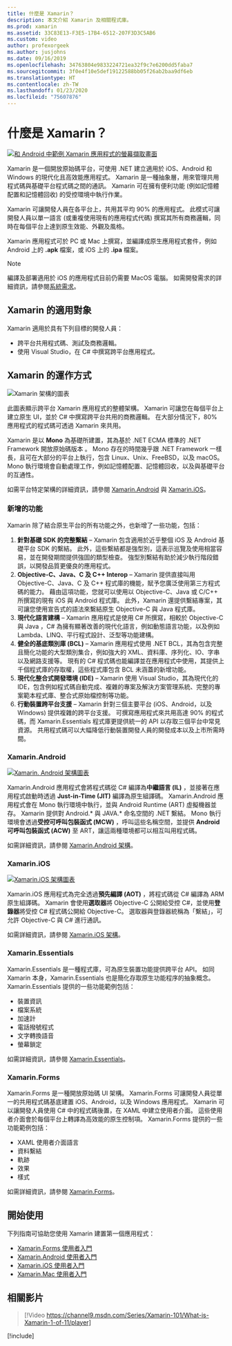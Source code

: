 ```yaml
---
title: 什麼是 Xamarin？
description: 本文介紹 Xamarin 及相關程式庫。
ms.prod: xamarin
ms.assetid: 33C83E13-F3E5-17B4-6512-207F3D3C5AB6
ms.custom: video
author: profexorgeek
ms.author: jusjohns
ms.date: 09/16/2019
ms.openlocfilehash: 34763804e9833224721ea32f9c7e6200dd5faba7
ms.sourcegitcommit: 3f0e4f10e5def19122588bb05f26ab2baa9df6eb
ms.translationtype: HT
ms.contentlocale: zh-TW
ms.lasthandoff: 01/23/2020
ms.locfileid: "75607876"
---
```

# <a name="what-is-xamarin"></a>什麼是 Xamarin？

[![ 和 Android 中範例 Xamarin 應用程式的螢幕擷取畫面](what-is-xamarin-images/xamarin-app-cropped.png)](what-is-xamarin-images/xamarin-app.png#lightbox)

Xamarin 是一個開放原始碼平台，可使用 .NET 建立適用於 iOS、Android 和 Windows 的現代化且高效能應用程式。 Xamarin 是一種抽象層，用來管理共用程式碼與基礎平台程式碼之間的通訊。 Xamarin 可在擁有便利功能 (例如記憶體配置和記憶體回收) 的受控環境中執行作業。

Xamarin 可讓開發人員在各平台上，共用其平均 90% 的應用程式。 此模式可讓開發人員以單一語言 (或重複使用現有的應用程式代碼) 撰寫其所有商務邏輯，同時在每個平台上達到原生效能、外觀及風格。

Xamarin 應用程式可於 PC 或 Mac 上撰寫，並編譯成原生應用程式套件，例如 Android 上的 **.apk** 檔案，或 iOS 上的 **.ipa** 檔案。

> [!NOTE]
> 編譯及部署適用於 iOS 的應用程式目前仍需要 MacOS 電腦。 如需開發需求的詳細資訊，請參閱[系統需求](~/cross-platform/get-started/requirements.md#macos-requirements)。

## <a name="who-xamarin-is-for"></a>Xamarin 的適用對象

Xamarin 適用於具有下列目標的開發人員：

- 跨平台共用程式碼、測試及商務邏輯。
- 使用 Visual Studio，在 C# 中撰寫跨平台應用程式。

## <a name="how-xamarin-works"></a>Xamarin 的運作方式

![Xamarin 架構的圖表](what-is-xamarin-images/xamarin-architecture.png)

此圖表顯示跨平台 Xamarin 應用程式的整體架構。 Xamarin 可讓您在每個平台上建立原生 UI，並於 C# 中撰寫跨平台共用的商務邏輯。 在大部分情況下，80% 應用程式的程式碼可透過 Xamarin 來共用。

Xamarin 是以 **Mono** 為基礎所建置，其為基於 .NET ECMA 標準的 .NET Framework 開放原始碼版本 。 Mono 存在的時間幾乎跟 .NET Framework 一樣長，且可在大部分的平台上執行，包含 Linux、Unix、FreeBSD，以及 macOS。 Mono 執行環境會自動處理工作，例如記憶體配置、記憶體回收，以及與基礎平台的互通性。

如需平台特定架構的詳細資訊，請參閱 [Xamarin.Android](#xamarinandroid) 與 [Xamarin.iOS](#xamarinios)。

### <a name="added-features"></a>新增的功能

Xamarin 除了結合原生平台的所有功能之外，也新增了一些功能，包括：

1. **針對基礎 SDK 的完整繫結** – Xamarin 包含適用於近乎整個 iOS 及 Android 基礎平台 SDK 的繫結。 此外，這些繫結都是強型別，這表示巡覽及使用相當容易，並在開發期間提供強固的類型檢查。 強型別繫結有助於減少執行階段錯誤，以開發品質更優良的應用程式。
1. **Objective-C、Java、C 及 C++ Interop** – Xamarin 提供直接叫用 Objective-C、Java、C 及 C++ 程式庫的機能，賦予您廣泛使用第三方程式碼的能力。 藉由這項功能，您就可以使用以 Objective-C、Java 或 C/C++ 所撰寫的現有 iOS 與 Android 程式庫。 此外，Xamarin 還提供繫結專案，其可讓您使用宣告式的語法來繫結原生 Objective-C 與 Java 程式庫。
1. **現代化語言建構** – Xamarin 應用程式是使用 C# 所撰寫，相較於 Objective-C 與 Java ，C# 為擁有顯著改善的現代化語言，例如動態語言功能，以及例如 Lambda、LINQ、平行程式設計、泛型等功能建構。
1. **健全的基底類別庫 (BCL)** – Xamarin 應用程式使用 .NET BCL，其為包含完整且簡化功能的大型類別集合，例如強大的 XML、資料庫、序列化、IO、字串以及網路支援等。 現有的 C# 程式碼也能編譯並在應用程式中使用，其提供上千個程式庫的存取權，這些程式庫包含 BCL 未涵蓋的新增功能。
1. **現代化整合式開發環境 (IDE)** – Xamarin 使用 Visual Studio，其為現代化的 IDE，包含例如程式碼自動完成、複雜的專案及解決方案管理系統、完整的專案範本程式庫、整合式原始檔控制等功能。
1. **行動裝置跨平台支援** – Xamarin 針對三個主要平台 (iOS、Android，以及 Windows) 提供複雜的跨平台支援。 可撰寫應用程式來共用高達 90% 的程式碼，而 Xamarin.Essentials 程式庫更提供統一的 API 以存取三個平台中常見資源。 共用程式碼可以大幅降低行動裝置開發人員的開發成本以及上市所需時間。

### <a name="xamarinandroid"></a>Xamarin.Android

[![Xamarin. Android 架構圖表](what-is-xamarin-images/android-architecture-cropped.png)](what-is-xamarin-images/android-architecture.png#lightbox)

Xamarin.Android 應用程式會將程式碼從 C# 編譯為**中繼語言 (IL)** ，並接著在應用程式啟動時透過 **Just-in-Time (JIT)** 編譯為原生組譯碼。 Xamarin.Android 應用程式會在 Mono 執行環境中執行，並與 Android Runtime (ART) 虛擬機器並存。 Xamarin 提供對 Android.* 與 JAVA.* 命名空間的 .NET 繫結。 Mono 執行環境會透過**受控可呼叫包裝函式 (MCW)** ，呼叫這些名稱空間，並提供 **Android 可呼叫包裝函式 (ACW)** 至 ART，讓這兩種環境都可以相互叫用程式碼。

如需詳細資訊，請參閱 [Xamarin.Android 架構](~/android/internals/architecture.md)。

### <a name="xamarinios"></a>Xamarin.iOS

[![Xamarin.iOS 架構圖表](what-is-xamarin-images/ios-architecture-cropped.png)](what-is-xamarin-images/ios-architecture.png#lightbox)

Xamarin.iOS 應用程式為完全透過**預先編譯 (AOT)** ，將程式碼從 C# 編譯為 ARM 原生組譯碼。 Xamarin 會使用**選取器**將 Objective-C 公開給受控 C#，並使用**登錄器**將受控 C# 程式碼公開給 Objective-C。 選取器與登錄器統稱為「繫結」，可允許 Objective-C 與 C# 進行通訊。

如需詳細資訊，請參閱 [Xamarin.iOS 架構](~/ios/internals/architecture.md)。

### <a name="xamarinessentials"></a>Xamarin.Essentials

Xamarin.Essentials 是一種程式庫，可為原生裝置功能提供跨平台 API。 如同 Xamarin 本身，Xamarin.Essentials 也是簡化存取原生功能程序的抽象概念。 Xamarin.Essentials 提供的一些功能範例包括：

- 裝置資訊
- 檔案系統
- 加速計
- 電話撥號程式
- 文字轉換語音
- 螢幕鎖定

如需詳細資訊，請參閱 [Xamarin.Essentials](~/essentials/index.md)。

### <a name="xamarinforms"></a>Xamarin.Forms

Xamarin.Forms 是一種開放原始碼 UI 架構。 Xamarin.Forms 可讓開發人員從單一的共用程式碼基底建置 iOS、Android，以及 Windows 應用程式。 Xamarin 可以讓開發人員使用 C# 中的程式碼後置，在 XAML 中建立使用者介面。 這些使用者介面會於每個平台上轉譯為高效能的原生控制項。 Xamarin.Forms 提供的一些功能範例包括：

- XAML 使用者介面語言
- 資料繫結
- 軌跡
- 效果
- 樣式

如需詳細資訊，請參閱 [Xamarin.Forms](~/xamarin-forms/index.yml)。

## <a name="get-started"></a>開始使用

下列指南可協助您使用 Xamarin 建置第一個應用程式：

- [Xamarin.Forms 使用者入門](~/xamarin-forms/index.yml)
- [Xamarin.Android 使用者入門](~/android/index.yml)
- [Xamarin.iOS 使用者入門](~/ios/index.yml)
- [Xamarin.Mac 使用者入門](~/mac/index.yml)

## <a name="related-video"></a>相關影片

> [!Video https://channel9.msdn.com/Series/Xamarin-101/What-is-Xamarin-1-of-11/player]

[!include[](~/essentials/includes/xamarin-show-essentials.md)]
